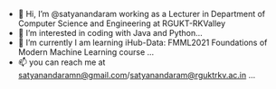 - 👋 Hi, I’m @satyanandaram working as a Lecturer in Department of Computer Science and Engineering at RGUKT-RKValley
- 👀 I’m interested in coding with Java and Python...
- 🌱 I’m currently I am learning iHub-Data: FMML2021 Foundations of Modern Machine Learning course
...
- 📫 you can reach me at satyanandaramn@gmail.com/satyanandaram@rguktrkv.ac.in ...

<!---
satyanandaram/satyanandaram is a ✨ special ✨ repository because its `README.md` (this file) appears on your GitHub profile.
You can click the Preview link to take a look at your changes.
--->
